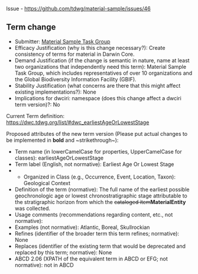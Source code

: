Issue - https://github.com/tdwg/material-sample/issues/46

## Term change

* Submitter: [Material Sample Task Group](https://www.tdwg.org/community/osr/material-sample/)
* Efficacy Justification (why is this change necessary?): Create consistency of terms for material in Darwin Core.
* Demand Justification (if the change is semantic in nature, name at least two organizations that independently need this term): Material Sample Task Group, which includes representatives of over 10 organizations and the Global Biodiversity Information Facility (GBIF).
* Stability Justification (what concerns are there that this might affect existing implementations?): None
* Implications for dwciri: namespace (does this change affect a dwciri term version)?: No

Current Term definition: https://dwc.tdwg.org/list/#dwc_earliestAgeOrLowestStage

Proposed attributes of the new term version (Please put actual changes to be implemented in **bold** and ~strikethrough~):

* Term name (in lowerCamelCase for properties, UpperCamelCase for classes): earliestAgeOrLowestStage
* Term label (English, not normative): Earliest Age Or Lowest Stage
* * Organized in Class (e.g., Occurrence, Event, Location, Taxon): Geological Context
* Definition of the term (normative): The full name of the earliest possible geochronologic age or lowest chronostratigraphic stage attributable to the stratigraphic horizon from which the ~~cataloged item~~**MaterialEntity** was collected.
* Usage comments (recommendations regarding content, etc., not normative): 
* Examples (not normative): Atlantic, Boreal, Skullrockian
* Refines (identifier of the broader term this term refines; normative): None
* Replaces (identifier of the existing term that would be deprecated and replaced by this term; normative): None
* ABCD 2.06 (XPATH of the equivalent term in ABCD or EFG; not normative): not in ABCD
